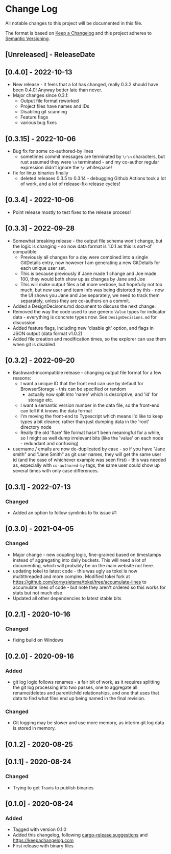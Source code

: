 # Change Log
All notable changes to this project will be documented in this file.

The format is based on [Keep a Changelog](http://keepachangelog.com/)
and this project adheres to [Semantic Versioning](http://semver.org/).

<!-- next-header -->
## [Unreleased] - ReleaseDate
## [0.4.0] - 2022-10-13

* New release - it feels that a lot has changed, really 0.3.2 should have been 0.4.0! Anyway better late than never.
* Major changes since 0.3.1:
  * Output file format reworked
  * Project files have names and IDs
  * Disabling git scanning
  * Feature flags
  * various bug fixes

## [0.3.15] - 2022-10-06

* Bug fix for some co-authored-by lines
  * sometimes commit messages are terminated by `\r\n` characters, but rust assumed they were `\n` terminated - and my co-author regular expression didn't ignore the `\r` whitespace!
* fix for linux binaries finally
  * deleted releases 0.3.5 to 0.3.14 - debugging Github Actions took a lot of work, and a lot of release-fix-release cycles!

## [0.3.4] - 2022-10-06

* Point release mostly to test fixes to the release process!

## [0.3.3] - 2022-09-28

* Somewhat breaking release - the output file schema won't change, but the logic is changing - so now data format is 1.0.1 as this is sort-of compatible:
  * Previously all changes for a day were combined into a single GitDetails entry, now however I am generating a new GitDetails for each unique user set.
  * This is because previously if Jane made 1 change and Joe made 100, they would both show up as changes by Jane and Joe
  * This will make output files a bit more verbose, but hopefully not too much, but new user and team info was being distorted by this - now the UI shows you Jane and Joe separately, we need to track them separately, unless they are co-authors on a commit.
* Added a DesignDecisons.md document to discuss the next change:
* Removed the way the code used to use generic `Value` types for indicator data - everything is concrete types now.  See `DesignDecisions.md` for discussion
* Added feature flags, including new 'disable git' option, and flags in JSON output (data format v1.0.2)
* Added file creation and modification times, so the explorer can use them when git is disabled

## [0.3.2] - 2022-09-20

* Backward-incompatible release - changing output file format for a few reasons:
  * I want a unique ID that the front end can use by default for BrowserStorage - this can be specified or random
    * actually now split into 'name' which is descriptive, and 'id' for storage etc.
  * I want a semantic version number in the data file, so the front-end can tell if it knows the data format
  * I'm moving the front-end to Typescript which means I'd like to keep types a bit cleaner, rather than just dumping data in the 'root' directory node
  * Really the old 'flare' file format hasn't been meaningful for a while, so I might as well dump irrelevant bits (like the 'value' on each node - redundant and confusing)
* username / emails are now de-duplicated by case - so if you have "Jane smith" and "Jane Smith" as git user names, they will get the same user id (and the case of whichever example was seen first) - this was needed as, especially with `co-authored-by` tags, the same user could show up several times with only case differences.

## [0.3.1] - 2022-07-13

### Changed

* Added an option to follow symlinks to fix issue #1

## [0.3.0] - 2021-04-05

### Changed

* Major change - new coupling logic, fine-grained based on timestamps instead of aggregating into daily buckets.  This will need a lot of documenting, which will probably be on the main website not here.
* updating tokei to latest code - this was ugly as tokei is now multithreaded and more complex. Modified tokei fork at <https://github.com/kornysietsma/tokei/tree/accumulate-lines> to accumulate lines of code - but note they aren't ordered so this works for stats but not much else
* Updated all other dependencies to latest stable bits

## [0.2.1] - 2020-10-16

### Changed

* fixing build on Windows

## [0.2.0] - 2020-09-16

### Added

* git log logic follows renames - a fair bit of work, as it requires splitting the git log processing into two passes, one to aggregate all rename/deletes and parent/child relationships, and one that uses that data to find what files end up being named in the final revision.

### Changed

* Git logging may be slower and use more memory, as interim git log data is stored in memory.

## [0.1.2] - 2020-08-25
## [0.1.1] - 2020-08-24

### Changed

* Trying to get Travis to publish binaries

## [0.1.0] - 2020-08-24

### Added

* Tagged with version 0.1.0
* Added this changelog, following [cargo-release suggestions](https://github.com/sunng87/cargo-release/blob/master/docs/faq.md#maintaining-changelog) and <https://keepachangelog.com>
* First release with binary files
